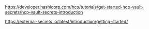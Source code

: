 https://developer.hashicorp.com/hcp/tutorials/get-started-hcp-vault-secrets/hcp-vault-secrets-introduction

https://external-secrets.io/latest/introduction/getting-started/

